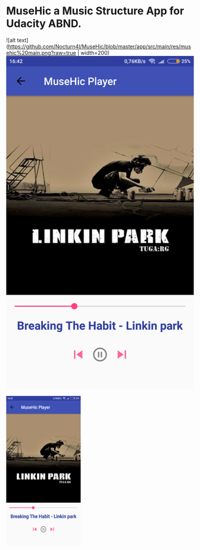 # MuseHic a Music Structure App for Udacity ABND. 

![alt text](https://github.com/Nocturn4l/MuseHic/blob/master/app/src/main/res/musehic%20main.png?raw=true | width=200)
![alt text](https://github.com/Nocturn4l/MuseHic/blob/master/app/src/main/res/musehic%20player.png?raw=true)

<img src="https://github.com/Nocturn4l/MuseHic/blob/master/app/src/main/res/musehic%20player.png" width="200" height="400" />
